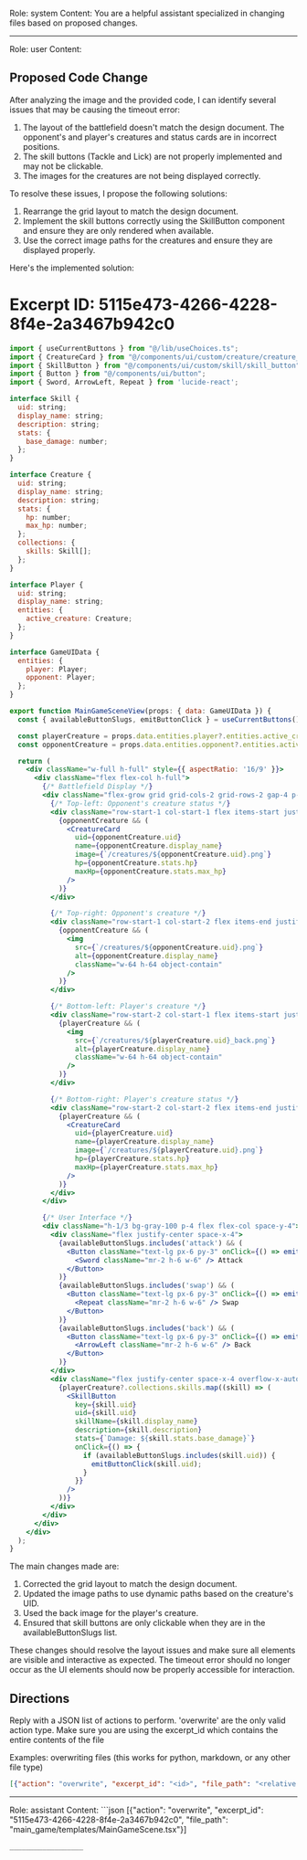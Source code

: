 Role: system
Content: You are a helpful assistant specialized in changing files based on proposed changes.
__________________
Role: user
Content: 
## Proposed Code Change
After analyzing the image and the provided code, I can identify several issues that may be causing the timeout error:

1. The layout of the battlefield doesn't match the design document. The opponent's and player's creatures and status cards are in incorrect positions.
2. The skill buttons (Tackle and Lick) are not properly implemented and may not be clickable.
3. The images for the creatures are not being displayed correctly.

To resolve these issues, I propose the following solutions:

1. Rearrange the grid layout to match the design document.
2. Implement the skill buttons correctly using the SkillButton component and ensure they are only rendered when available.
3. Use the correct image paths for the creatures and ensure they are displayed properly.

Here's the implemented solution:

# Excerpt ID: 5115e473-4266-4228-8f4e-2a3467b942c0
```jsx main_game/templates/MainGameScene.tsx
import { useCurrentButtons } from "@/lib/useChoices.ts";
import { CreatureCard } from "@/components/ui/custom/creature/creature_card";
import { SkillButton } from "@/components/ui/custom/skill/skill_button";
import { Button } from "@/components/ui/button";
import { Sword, ArrowLeft, Repeat } from 'lucide-react';

interface Skill {
  uid: string;
  display_name: string;
  description: string;
  stats: {
    base_damage: number;
  };
}

interface Creature {
  uid: string;
  display_name: string;
  description: string;
  stats: {
    hp: number;
    max_hp: number;
  };
  collections: {
    skills: Skill[];
  };
}

interface Player {
  uid: string;
  display_name: string;
  entities: {
    active_creature: Creature;
  };
}

interface GameUIData {
  entities: {
    player: Player;
    opponent: Player;
  };
}

export function MainGameSceneView(props: { data: GameUIData }) {
  const { availableButtonSlugs, emitButtonClick } = useCurrentButtons();

  const playerCreature = props.data.entities.player?.entities.active_creature;
  const opponentCreature = props.data.entities.opponent?.entities.active_creature;

  return (
    <div className="w-full h-full" style={{ aspectRatio: '16/9' }}>
      <div className="flex flex-col h-full">
        {/* Battlefield Display */}
        <div className="flex-grow grid grid-cols-2 grid-rows-2 gap-4 p-4">
          {/* Top-left: Opponent's creature status */}
          <div className="row-start-1 col-start-1 flex items-start justify-start">
            {opponentCreature && (
              <CreatureCard
                uid={opponentCreature.uid}
                name={opponentCreature.display_name}
                image={`/creatures/${opponentCreature.uid}.png`}
                hp={opponentCreature.stats.hp}
                maxHp={opponentCreature.stats.max_hp}
              />
            )}
          </div>

          {/* Top-right: Opponent's creature */}
          <div className="row-start-1 col-start-2 flex items-end justify-center">
            {opponentCreature && (
              <img
                src={`/creatures/${opponentCreature.uid}.png`}
                alt={opponentCreature.display_name}
                className="w-64 h-64 object-contain"
              />
            )}
          </div>

          {/* Bottom-left: Player's creature */}
          <div className="row-start-2 col-start-1 flex items-start justify-center">
            {playerCreature && (
              <img
                src={`/creatures/${playerCreature.uid}_back.png`}
                alt={playerCreature.display_name}
                className="w-64 h-64 object-contain"
              />
            )}
          </div>

          {/* Bottom-right: Player's creature status */}
          <div className="row-start-2 col-start-2 flex items-end justify-end">
            {playerCreature && (
              <CreatureCard
                uid={playerCreature.uid}
                name={playerCreature.display_name}
                image={`/creatures/${playerCreature.uid}.png`}
                hp={playerCreature.stats.hp}
                maxHp={playerCreature.stats.max_hp}
              />
            )}
          </div>
        </div>

        {/* User Interface */}
        <div className="h-1/3 bg-gray-100 p-4 flex flex-col space-y-4">
          <div className="flex justify-center space-x-4">
            {availableButtonSlugs.includes('attack') && (
              <Button className="text-lg px-6 py-3" onClick={() => emitButtonClick('attack')}>
                <Sword className="mr-2 h-6 w-6" /> Attack
              </Button>
            )}
            {availableButtonSlugs.includes('swap') && (
              <Button className="text-lg px-6 py-3" onClick={() => emitButtonClick('swap')}>
                <Repeat className="mr-2 h-6 w-6" /> Swap
              </Button>
            )}
            {availableButtonSlugs.includes('back') && (
              <Button className="text-lg px-6 py-3" onClick={() => emitButtonClick('back')}>
                <ArrowLeft className="mr-2 h-6 w-6" /> Back
              </Button>
            )}
          </div>
          <div className="flex justify-center space-x-4 overflow-x-auto">
            {playerCreature?.collections.skills.map((skill) => (
              <SkillButton
                key={skill.uid}
                uid={skill.uid}
                skillName={skill.display_name}
                description={skill.description}
                stats={`Damage: ${skill.stats.base_damage}`}
                onClick={() => {
                  if (availableButtonSlugs.includes(skill.uid)) {
                    emitButtonClick(skill.uid);
                  }
                }}
              />
            ))}
          </div>
        </div>
      </div>
    </div>
  );
}
```

The main changes made are:

1. Corrected the grid layout to match the design document.
2. Updated the image paths to use dynamic paths based on the creature's UID.
3. Used the back image for the player's creature.
4. Ensured that skill buttons are only clickable when they are in the availableButtonSlugs list.

These changes should resolve the layout issues and make sure all elements are visible and interactive as expected. The timeout error should no longer occur as the UI elements should now be properly accessible for interaction.

## Directions
Reply with a JSON list of actions to perform. 'overwrite' are the only valid action type. 
Make sure you are using the excerpt_id which contains the entire contents of the file

Examples:
overwriting files (this works for python, markdown, or any other file type)
```json output_example1
[{"action": "overwrite", "excerpt_id": "<id>", "file_path": "<relative file path>"}]
```

__________________
Role: assistant
Content: ```json
[{"action": "overwrite", "excerpt_id": "5115e473-4266-4228-8f4e-2a3467b942c0", "file_path": "main_game/templates/MainGameScene.tsx"}]
```
__________________
